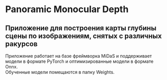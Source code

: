 # Panoramic Monocular Depth
## Приложение для построения карты глубины сцены по изображениям, снятых с различных ракурсов

Приложение работает на базе фреймворка MiDaS и поддерживает модели в формате PyTorch и оптимизированные модели в формате Onnx.  
Обученные модели помещаются в папку Weights.

